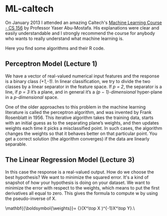 ML-caltech
==========
On January 2013 I attended an amazing Caltech's [Machine Learning Course - CS 156](https://work.caltech.edu/telecourse.html) by Professor Yaser Abu-Mostafa.
His explanations were clear and easily understandable and I strongly recommend the course for anybody who wants 
to really understand what machine learning is.

Here you find some algorithms and their R code.

## Perceptron Model (Lecture 1)
We have a vector of real-valued numerical input features and the response is a binary class *(+1,-1)*. In linear classification, 
we try to divide the two classes by a linear separator in the feature space. If *p = 2*, the separator is a line, 
if *p = 3* it’s a plane, and in general it’s a *(p − 1)-dimensional* hyper-plane in a *p-dimensional* space.

One of the older approaches to this problem in the machine learning literature is called the perceptron algorithm, 
and was invented by Frank Rosenblatt in 1956. This iterative algorithm takes the training data, starts with an
initial guess as to the separating plane’s weights, and then updates weights each time it picks a misclassified point.
In such cases, the algorithm changes the weights so that it behaves better on that particular point.
You get a correct solution (the algorithm converges) if the data are linearly separable. 

## The Linear Regression Model (Lecture 3)
In this case the response is a real-valued output. How do we choose the best hypothesis? We want to minimize the squared error.
It's a kind of snapshot of how your hypothesis is doing on your dataset. We want to minimize the error with respect to the weights, which means to put 
the first derivatives all equal to zero. This gives the formula to compute w by using the pseudo-inverse of X.

\mathbf{{\boldsymbol{\weights}}= {}(X^\top X )^{-1}X^\top Y}.\